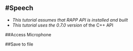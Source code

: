 #Speech
--------

* *This tutorial assumes that RAPP API is installed and built*
* *This tutorial uses the 0.7.0 version* of the C++ API

##Access Microphone

##Save to file
